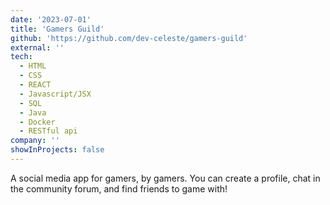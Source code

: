 ```yaml
---
date: '2023-07-01'
title: 'Gamers Guild'
github: 'https://github.com/dev-celeste/gamers-guild'
external: ''
tech:
  - HTML
  - CSS
  - REACT
  - Javascript/JSX
  - SQL
  - Java
  - Docker
  - RESTful api
company: ''
showInProjects: false
---
```


A social media app for gamers, by gamers. You can create a profile, chat in the community forum, and find friends to game with!
